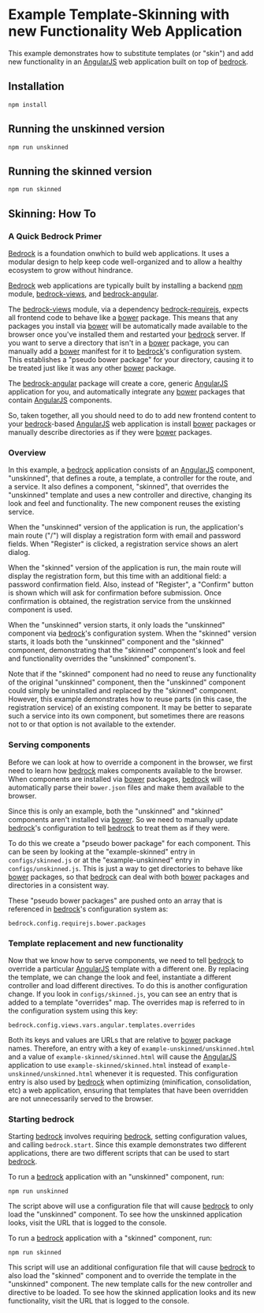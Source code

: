 # Example Template-Skinning with new Functionality Web Application

This example demonstrates how to substitute templates (or "skin") and
add new functionality in an [AngularJS][] web application built on top of
[bedrock][].

## Installation

```
npm install
```

## Running the unskinned version

```
npm run unskinned
```

## Running the skinned version

```
npm run skinned
```

## Skinning: How To

### A Quick Bedrock Primer

[Bedrock][] is a foundation onwhich to build web applications. It uses a
modular design to help keep code well-organized and to allow a healthy
ecosystem to grow without hindrance.

[Bedrock][] web applications are typically built by installing a backend
[npm][] module, [bedrock-views][], and [bedrock-angular][].

The [bedrock-views][] module, via a dependency [bedrock-requirejs][], expects
all frontend code to behave like a [bower][] package. This means that any
packages you install via [bower][] will be automatically made available to
the browser once you've installed them and restarted your [bedrock][] server.
If you want to serve a directory that isn't in a [bower][] package, you can
manually add a [bower][] manifest for it to [bedrock][]'s configuration system.
This establishes a "pseudo bower package" for your directory, causing it to be
treated just like it was any other [bower][] package.

The [bedrock-angular][] package will create a core, generic [AngularJS][]
application for you, and automatically integrate any [bower][] packages that
contain [AngularJS][] components.

So, taken together, all you should need to do to add new frontend content to
your [bedrock][]-based [AngularJS][] web application is install [bower][]
packages or manually describe directories as if they were [bower][] packages.

### Overview

In this example, a [bedrock][] application consists of an [AngularJS][]
component, "unskinned", that defines a route, a template, a controller for
the route, and a service. It also defines a component, "skinned", that
overrides the "unskinned" template and uses a new controller and directive,
changing its look and feel and functionality. The new component reuses the
existing service.

When the "unskinned" version of the application is run, the application's
main route ("/") will display a registration form with email and password
fields. When "Register" is clicked, a registration service shows an alert
dialog.

When the "skinned" version of the application is run, the main route will
display the registration form, but this time with an additional field: a
password confirmation field. Also, instead of "Register", a "Confirm" button
is shown which will ask for confirmation before submission. Once confirmation
is obtained, the registration service from the unskinned component is used.

When the "unskinned" version starts, it only loads the "unskinned" component
via [bedrock][]'s configuration system. When the "skinned" version starts,
it loads both the "unskinned" component and the "skinned" component,
demonstrating that the "skinned" component's look and feel and functionality
overrides the "unskinned" component's.

Note that if the "skinned" component had no need to reuse any functionality
of the original "unskinned" component, then the "unskinned" component could
simply be uninstalled and replaced by the "skinned" component. However, this
example demonstrates how to reuse parts (in this case, the registration
service) of an existing component. It may be better to separate such a service
into its own component, but sometimes there are reasons not to or that option
is not available to the extender.

### Serving components

Before we can look at how to override a component in the browser, we first
need to learn how [bedrock][] makes components available to the browser. When
components are installed via [bower][] packages, [bedrock][] will automatically
parse their `bower.json` files and make them available to the browser.

Since this is only an example, both the "unskinned" and "skinned" components
aren't installed via [bower][]. So we need to manually update [bedrock][]'s
configuration to tell [bedrock][] to treat them as if they were.

To do this we create a "pseudo bower package" for each component. This can be
seen by looking at the "example-skinned" entry in `configs/skinned.js` or at
the "example-unskinned" entry in `configs/unskinned.js`. This is just a way to
get directories to behave like [bower][] packages, so that [bedrock][] can deal
with both [bower][] packages and directories in a consistent way.

These "pseudo bower packages" are pushed onto an array that is referenced in
[bedrock][]'s configuration system as:

```
bedrock.config.requirejs.bower.packages
```

### Template replacement and new functionality

Now that we know how to serve components, we need to tell [bedrock][] to
override a particular [AngularJS][] template with a different one. By replacing
the template, we can change the look and feel, instantiate a different
controller and load different directives. To do this is another configuration
change. If you look in `configs/skinned.js`, you can see an entry that is added
to a template "overrides" map. The overrides map is referred to in the
configuration system using this key:

```
bedrock.config.views.vars.angular.templates.overrides
```

Both its keys and values are URLs that are relative to [bower][] package names.
Therefore, an entry with a key of `example-unskinned/unskinned.html` and a
value of `example-skinned/skinned.html` will cause the [AngularJS][] application
to use `example-skinned/skinned.html` instead of
`example-unskinned/unskinned.html` whenever it is requested. This configuration
entry is also used by [bedrock][] when optimizing (minification, consolidation,
etc) a web application, ensuring that templates that have been overridden are
not unnecessarily served to the browser.

### Starting bedrock

Starting [bedrock][] involves requiring [bedrock][], setting configuration
values, and calling `bedrock.start`. Since this example demonstrates two
different applications, there are two different scripts that can be used
to start [bedrock][].

To run a [bedrock][] application with an "unskinned" component, run:

```
npm run unskinned
```

The script above will use a configuration file that will cause [bedrock][]
to only load the "unskinned" component. To see how the unskinned application
looks, visit the URL that is logged to the console.

To run a [bedrock][] application with a "skinned" component, run:

```
npm run skinned
```

This script will use an additional configuration file that will cause
[bedrock][] to also load the "skinned" component and to override the
template in the "unskinned" component. The new template calls for the new
controller and directive to be loaded. To see how the skinned application
looks and its new functionality, visit the URL that is logged to the console.

[AngularJS]: https://github.com/angular/angular.js
[bedrock]: https://github.com/digitalbazaar/bedrock
[bedrock-express]: https://github.com/digitalbazaar/bedrock-express
[bedrock-requirejs]: https://github.com/digitalbazaar/bedrock-requirejs
[bedrock-views]: https://github.com/digitalbazaar/bedrock-views
[bedrock-angular]: https://github.com/digitalbazaar/bedrock-angular
[bower]: http://bower.io
[npm]: https://www.npmjs.com
